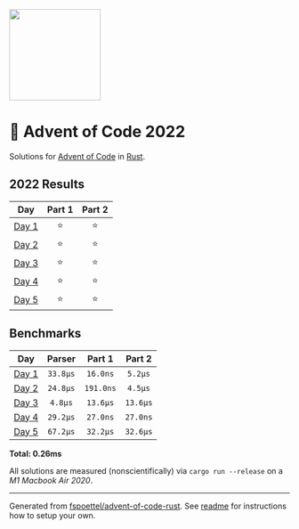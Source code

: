 <img src="./.assets/christmas_ferris.png" width="164">

# 🎄 Advent of Code 2022

Solutions for [Advent of Code](https://adventofcode.com/) in [Rust](https://www.rust-lang.org/).

<!--- advent_readme_stars table --->
## 2022 Results

| Day | Part 1 | Part 2 |
| :---: | :---: | :---: |
| [Day 1](https://adventofcode.com/2022/day/1) | ⭐ | ⭐ |
| [Day 2](https://adventofcode.com/2022/day/2) | ⭐ | ⭐ |
| [Day 3](https://adventofcode.com/2022/day/3) | ⭐ | ⭐ |
| [Day 4](https://adventofcode.com/2022/day/4) | ⭐ | ⭐ |
| [Day 5](https://adventofcode.com/2022/day/5) | ⭐ | ⭐ |
<!--- advent_readme_stars table --->

<!--- benchmarking table --->
## Benchmarks

| Day | Parser | Part 1 | Part 2 |
| :---: | :---: | :---: | :---:  |
| [Day 1](./src/bin/01.rs) | `33.8µs` | `16.0ns` | `5.2µs` |
| [Day 2](./src/bin/02.rs) | `24.8µs` | `191.0ns` | `4.5µs` |
| [Day 3](./src/bin/03.rs) | `4.8µs` | `13.6µs` | `13.6µs` |
| [Day 4](./src/bin/04.rs) | `29.2µs` | `27.0ns` | `27.0ns` |
| [Day 5](./src/bin/05.rs) | `67.2µs` | `32.2µs` | `32.6µs` |

**Total: 0.26ms**
<!--- benchmarking table --->

All solutions are measured (nonscientifically) via `cargo run --release` on a _M1 Macbook Air 2020_.

---

Generated from [fspoettel/advent-of-code-rust](https://github.com/fspoettel/advent-of-code-rust). See [readme](https://github.com/fspoettel/advent-of-code-rust#readme) for instructions how to setup your own.
